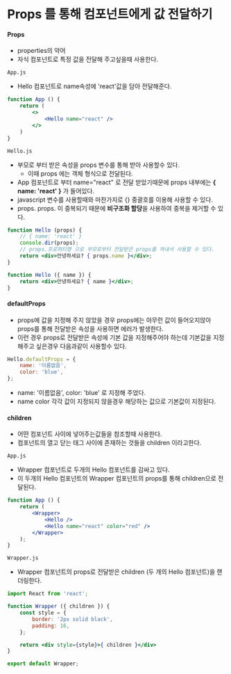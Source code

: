 # Props 를 통해 컴포넌트에게 값 전달하기

#### Props
- properties의 약어
- 자식 컴포넌트로 특정 값을 전달해 주고싶을때 사용한다.

`App.js`
- Hello 컴포넌트로 name속성에 'react'값을 담아 전달해준다.
```jsx
function App () {
    return (
        <>
            <Hello name="react" />
        </>
    )
}
```

`Hello.js`
- 부모로 부터 받은 속성을 props 변수를 통해 받아 사용할수 있다.
    - 이때 props 에는 객체 형식으로 전달된다.
- App 컴포넌트로 부터 name="react" 로 전달 받았기때문에 props 내부에는 **{ name: 'react' }** 가 들어있다.
- javascript 변수를 사용할때와 마찬가지로 {} 중괄호를 이용해 사용할 수 있다.
- props. props. 이 중복되기 때문에 **비구조화 할당**을 사용하여 중복을 제거할 수 있다.
```jsx
function Hello (props) {
    // { name: 'react' }
    console.dir(props);
    // props.프로퍼티명 으로 부모로부터 전달받은 props를 꺼내서 사용할 수 있다.
    return <div>안녕하세요? { props.name }</div>;
}

function Hello ({ name }) {
    return <div>안녕하세요? { name }</div>;
}
```
#### defaultProps
- props에 값을 지정해 주지 않았을 경우 props에는 아무런 값이 들어오지않아 props를 통해 전달받은 속성을 사용하면 에러가 발생한다.
- 이런 경우 props로 전달받은 속성에 기본 값을 지정해주어야 하는데 기본값을 지정해주고 싶은경우 다음과같이 사용할수 있다.
```jsx
Hello.defaultProps = {
    name: '이름없음',
    color: 'blue',
};
```
- name: '이름없음', color: 'blue' 로 지정해 주었다.
- name color 각각 값이 지정되지 않을경우 해당하는 값으로 기본값이 지정된다.

#### children
- 어떤 컴포넌트 사이에 넣어주는값들을 참조할때 사용한다.
- 컴포넌트의 열고 닫는 태그 사이에 존재하는 것들을 children 이라고한다.

`App.js`
- Wrapper 컴포넌트로 두개의 Hello 컴포넌트를 감싸고 있다.
- 이 두개의 Hello 컴포넌트의 Wrapper 컴포넌트의 props를 통해 children으로 전달된다.
```jsx
function App () {
    return (
        <Wrapper>
            <Hello />
            <Hello name="react" color="red" />
        </Wrapper>
    );
}
```

`Wrapper.js`
- Wrapper 컴포넌트의 props로 전달받은 children (두 개의 Hello 컴포넌트)을 랜더링한다.
```jsx
import React from 'react';

function Wrapper ({ children }) {
    const style = {
        border: '2px solid black',
        padding: 16,
    };

    return <div style={style}>{ children }</div>
}

export default Wrapper;
```